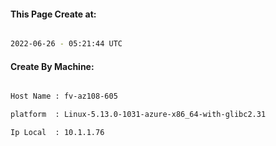 
   
#### This Page Create at:

```bash

2022-06-26 - 05:21:44 UTC

```

#### Create By Machine:

```bash

Host Name : fv-az108-605

platform  : Linux-5.13.0-1031-azure-x86_64-with-glibc2.31

Ip Local  : 10.1.1.76

```

